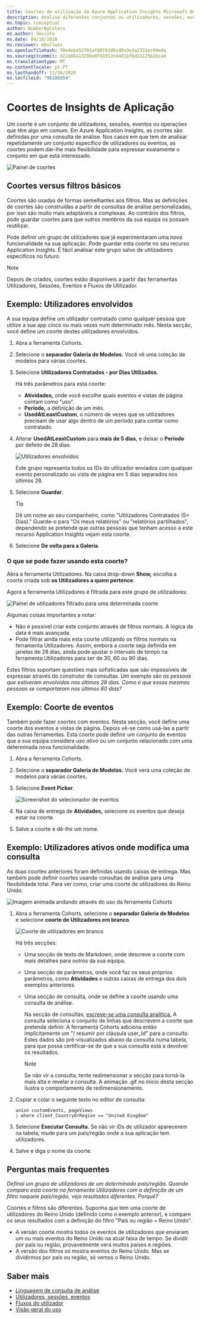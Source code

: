 ```yaml
---
title: Coortes de utilização da Azure Application Insights Microsoft Docs
description: Analise diferentes conjuntos ou utilizadores, sessões, eventos ou operações que tenham algo em comum
ms.topic: conceptual
author: NumberByColors
ms.author: daviste
ms.date: 04/10/2018
ms.reviewer: mbullwin
ms.openlocfilehash: f8edeb452f01af88f0305cd0a3e3a2332ec09e4e
ms.sourcegitcommit: d22a86a1329be8fd1913ce4d1bfbd2a125b2bcae
ms.translationtype: MT
ms.contentlocale: pt-PT
ms.lasthandoff: 11/26/2020
ms.locfileid: "96186954"
---
```

# <a name="application-insights-cohorts"></a>Coortes de Insights de Aplicação

Um coorte é um conjunto de utilizadores, sessões, eventos ou operações que têm algo em comum. Em Azure Application Insights, as coortes são definidas por uma consulta de análise. Nos casos em que tem de analisar repetidamente um conjunto específico de utilizadores ou eventos, as coortes podem dar-lhe mais flexibilidade para expressar exatamente o conjunto em que está interessado.

![Painel de coortes](./media/usage-cohorts/001.png)

## <a name="cohorts-versus-basic-filters"></a>Coortes versus filtros básicos

Coortes são usadas de formas semelhantes aos filtros. Mas as definições de coortes são construídas a partir de consultas de análise personalizadas, por isso são muito mais adaptáveis e complexas. Ao contrário dos filtros, pode guardar coortes para que outros membros da sua equipa os possam reutilizar.

Pode definir um grupo de utilizadores que já experimentaram uma nova funcionalidade na sua aplicação. Pode guardar esta coorte no seu recurso Application Insights. É fácil analisar este grupo salvo de utilizadores específicos no futuro.

> [!NOTE]
> Depois de criados, coortes estão disponíveis a partir das ferramentas Utilizadores, Sessões, Eventos e Fluxos de Utilizador.

## <a name="example-engaged-users"></a>Exemplo: Utilizadores envolvidos

A sua equipa define um utilizador contratado como qualquer pessoa que utilize a sua app cinco ou mais vezes num determinado mês. Nesta secção, você define um coorte destes utilizadores envolvidos.

1. Abra a ferramenta Cohorts.

2. Selecione o **separador Galeria de Modelos.** Você vê uma coleção de modelos para várias coortes.

3. Selecione **Utilizadores Contratados - por Dias Utilizados**.

    Há três parâmetros para esta coorte:
    * **Atividades,** onde você escolhe quais eventos e vistas de página contam como "uso".
    * **Período,** a definição de um mês.
    * **UsedAtLeastCustom**, o número de vezes que os utilizadores precisam de usar algo dentro de um período para contar como contratado.

4. Alterar **UsedAtLeastCustom** para **mais de 5 dias**, e deixar o **Período** por defeito de 28 dias.

    ![Utilizadores envolvidos](./media/usage-cohorts/003.png)

    Este grupo representa todos os IDs do utilizador enviados com qualquer evento personalizado ou vista de página em 5 dias separados nos últimos 28.

5. Selecione **Guardar**.

   > [!TIP]
   > Dê um nome ao seu companheiro, como "Utilizadores Contratados (5+ Dias)." Guarde-o para "Os meus relatórios" ou "relatórios partilhados", dependendo se pretende que outras pessoas que tenham acesso a este recurso Application Insights vejam esta coorte.

6. Selecione **De volta para a Galeria**.

### <a name="what-can-you-do-by-using-this-cohort"></a>O que se pode fazer usando esta coorte?

Abra a ferramenta Utilizadores. Na caixa drop-down **Show,** escolha a coorte criada sob **os Utilizadores a quem pertence**.

Agora a ferramenta Utilizadores é filtrada para este grupo de utilizadores:

![Painel de utilizadores filtrado para uma determinada coorte](./media/usage-cohorts/004.png)

Algumas coisas importantes a notar:

* Não é possível criar este conjunto através de filtros normais. A lógica da data é mais avançada.
* Pode filtrar ainda mais esta coorte utilizando os filtros normais na ferramenta Utilizadores. Assim, embora a coorte seja definida em janelas de 28 dias, ainda pode ajustar o intervalo de tempo na ferramenta Utilizadores para ser de 30, 60 ou 90 dias.

Estes filtros suportam questões mais sofisticadas que são impossíveis de expressar através do construtor de consultas. Um exemplo são _as pessoas que estiveram envolvidas nos últimos 28 dias. Como é que essas mesmas pessoas se comportaram nos últimos 60 dias?_

## <a name="example-events-cohort"></a>Exemplo: Coorte de eventos

Também pode fazer coortes com eventos. Nesta secção, você define uma coorte dos eventos e vistas de página. Depois vê-se como usá-las a partir das outras ferramentas. Esta coorte pode definir um conjunto de eventos que a sua equipa considera _uso ativo_ ou um conjunto relacionado com uma determinada nova funcionalidade.

1. Abra a ferramenta Cohorts.

2. Selecione o **separador Galeria de Modelos.** Você verá uma coleção de modelos para várias coortes.

3. Selecione **Event Picker**.

    ![Screenshot do selecionador de eventos](./media/usage-cohorts/006.png)

4. Na caixa de entrega de **Atividades,** selecione os eventos que deseja estar na coorte.

5. Salve a coorte e dê-lhe um nome.

## <a name="example-active-users-where-you-modify-a-query"></a>Exemplo: Utilizadores ativos onde modifica uma consulta

As duas coortes anteriores foram definidas usando caixas de entrega. Mas também pode definir coortes usando consultas de análise para uma flexibilidade total. Para ver como, criar uma coorte de utilizadores do Reino Unido.

![Imagem animada andando através do uso da ferramenta Cohorts](./media/usage-cohorts/cohorts0001.gif)

1. Abra a ferramenta Cohorts, selecione o **separador Galeria de Modelos** e selecione **coorte de Utilizadores em branco**.

    ![Coorte de utilizadores em branco](./media/usage-cohorts/001.png)

    Há três secções:
   * Uma secção de texto de Markdown, onde descreve a coorte com mais detalhes para outros da sua equipa.

   * Uma secção de parâmetros, onde você faz os seus próprios parâmetros, como **Atividades** e outras caixas de entrega dos dois exemplos anteriores.

   * Uma secção de consulta, onde se define a coorte usando uma consulta de análise.

     Na secção de consultas, [escreve-se uma consulta analítica.](/azure/kusto/query) A consulta seleciona o conjunto de linhas que descrevem a coorte que pretende definir. A ferramenta Cohorts adiciona então implicitamente um "/ resumir por cláusula user_Id" para a consulta. Estes dados são pré-visualizados abaixo da consulta numa tabela, para que possa certificar-se de que a sua consulta está a devolver os resultados.

     > [!NOTE]
     > Se não vir a consulta, tente redimensionar a secção para torná-la mais alta e revelar a consulta. A animação .gif no início desta secção ilustra o comportamento de redimensionamento.

2. Copiar e colar o seguinte texto no editor de consulta:

    ```KQL
    union customEvents, pageViews
    | where client_CountryOrRegion == "United Kingdom"
    ```

3. Selecione **Executar Consulta**. Se não vir iDs de utilizador aparecerem na tabela, mude para um país/região onde a sua aplicação tem utilizadores.

4. Salve e diga o nome da coorte.

## <a name="frequently-asked-questions"></a>Perguntas mais frequentes

_Definai um grupo de utilizadores de um determinado país/região. Quando comparo esta coorte na ferramenta Utilizadores com a definição de um filtro naquele país/região, vejo resultados diferentes. Porquê?_

Coortes e filtros são diferentes. Suponha que tem uma coorte de utilizadores do Reino Unido (definido como o exemplo anterior), e compare os seus resultados com a definição do filtro "País ou região = Reino Unido".

* A versão coorte mostra todos os eventos de utilizadores que enviaram um ou mais eventos do Reino Unido na atual faixa de tempo. Se dividir por país ou região, provavelmente verá muitos países e regiões.
* A versão dos filtros só mostra eventos do Reino Unido. Mas se dividirmos por país ou região, só vemos o Reino Unido.

## <a name="learn-more"></a>Saber mais

* [Linguagem de consulta de análise](../log-query/log-analytics-tutorial.md?toc=%2fazure%2fazure-monitor%2ftoc.json)
* [Utilizadores, sessões, eventos](usage-segmentation.md)
* [Fluxos do utilizador](usage-flows.md)
* [Visão geral do uso](usage-overview.md)